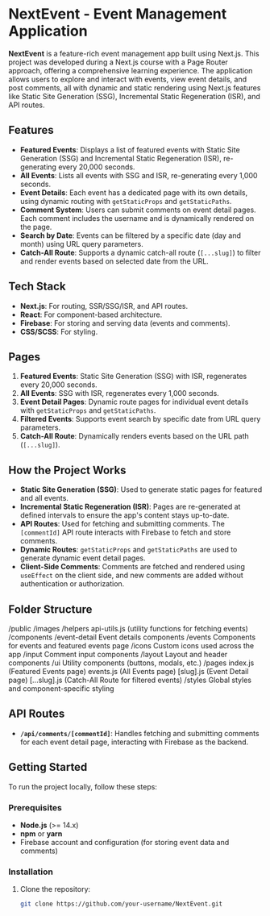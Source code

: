 # NextEvent - Event Management Application

**NextEvent** is a feature-rich event management app built using Next.js. This project was developed during a Next.js course with a Page Router approach, offering a comprehensive learning experience. The application allows users to explore and interact with events, view event details, and post comments, all with dynamic and static rendering using Next.js features like Static Site Generation (SSG), Incremental Static Regeneration (ISR), and API routes.

## Features

- **Featured Events**: Displays a list of featured events with Static Site Generation (SSG) and Incremental Static Regeneration (ISR), re-generating every 20,000 seconds.
- **All Events**: Lists all events with SSG and ISR, re-generating every 1,000 seconds.
- **Event Details**: Each event has a dedicated page with its own details, using dynamic routing with `getStaticProps` and `getStaticPaths`.
- **Comment System**: Users can submit comments on event detail pages. Each comment includes the username and is dynamically rendered on the page.
- **Search by Date**: Events can be filtered by a specific date (day and month) using URL query parameters.
- **Catch-All Route**: Supports a dynamic catch-all route (`[...slug]`) to filter and render events based on selected date from the URL.

## Tech Stack

- **Next.js**: For routing, SSR/SSG/ISR, and API routes.
- **React**: For component-based architecture.
- **Firebase**: For storing and serving data (events and comments).
- **CSS/SCSS**: For styling.

## Pages

1. **Featured Events**: Static Site Generation (SSG) with ISR, regenerates every 20,000 seconds.
2. **All Events**: SSG with ISR, regenerates every 1,000 seconds.
3. **Event Detail Pages**: Dynamic route pages for individual event details with `getStaticProps` and `getStaticPaths`.
4. **Filtered Events**: Supports event search by specific date from URL query parameters.
5. **Catch-All Route**: Dynamically renders events based on the URL path (`[...slug]`).

## How the Project Works

- **Static Site Generation (SSG)**: Used to generate static pages for featured and all events.
- **Incremental Static Regeneration (ISR)**: Pages are re-generated at defined intervals to ensure the app's content stays up-to-date.
- **API Routes**: Used for fetching and submitting comments. The `[commentId]` API route interacts with Firebase to fetch and store comments.
- **Dynamic Routes**: `getStaticProps` and `getStaticPaths` are used to generate dynamic event detail pages.
- **Client-Side Comments**: Comments are fetched and rendered using `useEffect` on the client side, and new comments are added without authentication or authorization.

## Folder Structure

/public
/images
/helpers
api-utils.js (utility functions for fetching events)
/components
/event-detail
Event details components
/events
Components for events and featured events page
/icons
Custom icons used across the app
/input
Comment input components
/layout
Layout and header components
/ui
Utility components (buttons, modals, etc.)
/pages
index.js (Featured Events page)
events.js (All Events page)
[slug].js (Event Detail page)
[...slug].js (Catch-All Route for filtered events)
/styles
Global styles and component-specific styling

## API Routes

- **`/api/comments/[commentId]`**: Handles fetching and submitting comments for each event detail page, interacting with Firebase as the backend.

## Getting Started

To run the project locally, follow these steps:

### Prerequisites

- **Node.js** (>= 14.x)
- **npm** or **yarn**
- Firebase account and configuration (for storing event data and comments)

### Installation

1. Clone the repository:
   ```bash
   git clone https://github.com/your-username/NextEvent.git
   ```
